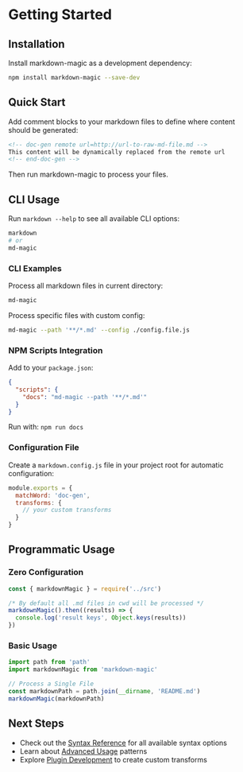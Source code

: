 # Getting Started

## Installation

Install markdown-magic as a development dependency:

```bash
npm install markdown-magic --save-dev
```

## Quick Start

Add comment blocks to your markdown files to define where content should be generated:

```md
<!-- doc-gen remote url=http://url-to-raw-md-file.md -->
This content will be dynamically replaced from the remote url
<!-- end-doc-gen -->
```

Then run markdown-magic to process your files.

## CLI Usage

Run `markdown --help` to see all available CLI options:

```bash
markdown
# or
md-magic
```

### CLI Examples

Process all markdown files in current directory:
```bash
md-magic
```

Process specific files with custom config:
```bash
md-magic --path '**/*.md' --config ./config.file.js
```

### NPM Scripts Integration

Add to your `package.json`:

```json
{
  "scripts": {
    "docs": "md-magic --path '**/*.md'"
  }
}
```

Run with: `npm run docs`

### Configuration File

Create a `markdown.config.js` file in your project root for automatic configuration:

```js
module.exports = {
  matchWord: 'doc-gen',
  transforms: {
    // your custom transforms
  }
}
```

## Programmatic Usage

### Zero Configuration

<!-- ⛔️ MD-MAGIC-EXAMPLE:START CODE src=../examples/0_zero-config.js -->
```js
const { markdownMagic } = require('../src')

/* By default all .md files in cwd will be processed */
markdownMagic().then((results) => {
  console.log('result keys', Object.keys(results))
})
```
<!-- ⛔️ MD-MAGIC-EXAMPLE:END -->

### Basic Usage

<!-- ⛔️ MD-MAGIC-EXAMPLE:START CODE src=../examples/1-_basic-usage.js -->
```js
import path from 'path'
import markdownMagic from 'markdown-magic'

// Process a Single File
const markdownPath = path.join(__dirname, 'README.md')
markdownMagic(markdownPath)
```
<!-- ⛔️ MD-MAGIC-EXAMPLE:END -->

## Next Steps

- Check out the [Syntax Reference](./syntax-reference.md) for all available syntax options
- Learn about [Advanced Usage](./advanced-usage.md) patterns
- Explore [Plugin Development](./plugin-development.md) to create custom transforms